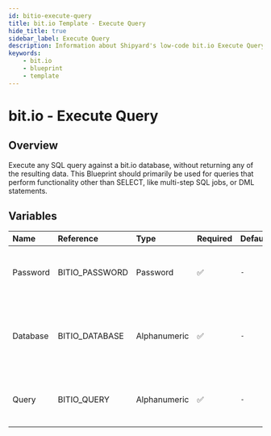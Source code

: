 ```yaml
---
id: bitio-execute-query
title: bit.io Template - Execute Query
hide_title: true
sidebar_label: Execute Query
description: Information about Shipyard's low-code bit.io Execute Query blueprint. Execute any SQL query against a bit.io database. 
keywords:
    - bit.io
    - blueprint
    - template
---
```


# bit.io - Execute Query

## Overview
Execute any SQL query against a bit.io database, without returning any of the resulting data. This Blueprint should primarily be used for queries that perform functionality other than SELECT, like multi-step SQL jobs, or DML statements.



## Variables

| Name | Reference | Type | Required | Default | Options | Description |
|:-----|:----------|:-----|:---------|:--------|:--------|:------------|
| Password | BITIO_PASSWORD  | Password |:white_check_mark: | `-` | - | Password associated to your bit.io account. For more information, see the Authorization documentation. |
| Database | BITIO_DATABASE  | Alphanumeric |:white_check_mark: | `-` | - | Name of the database to connect to. This is the same as your current repository name, which has the structure user_name/repo_name. |
| Query | BITIO_QUERY  | Alphanumeric |:white_check_mark: | `-` | - | Any SQL query that runs a job against the database (CREATE, DROP, INSERT, etc.). Formatting is ignored. |


